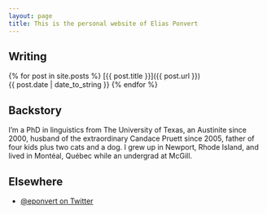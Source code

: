 ```yaml
---
layout: page
title: This is the personal website of Elias Ponvert
---
```


## Writing

{% for post in site.posts %}
[{{ post.title }}]({{ post.url }})<br>{{ post.date | date_to_string }}
{% endfor %}

## Backstory

I’m a PhD in linguistics from The University of Texas, an Austinite
since 2000, husband of the extraordinary Candace Pruett since 2005,
father of four kids plus two cats and a dog. I grew up in Newport,
Rhode Island, and lived in Montéal, Québec while an undergrad at McGill.

## Elsewhere

* [@eponvert on Twitter](https://twitter.com/eponvert)
